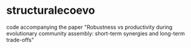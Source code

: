 # structuralecoevo
code accompanying the paper "Robustness vs productivity during evolutionary community assembly: short-term synergies and long-term trade-offs"
